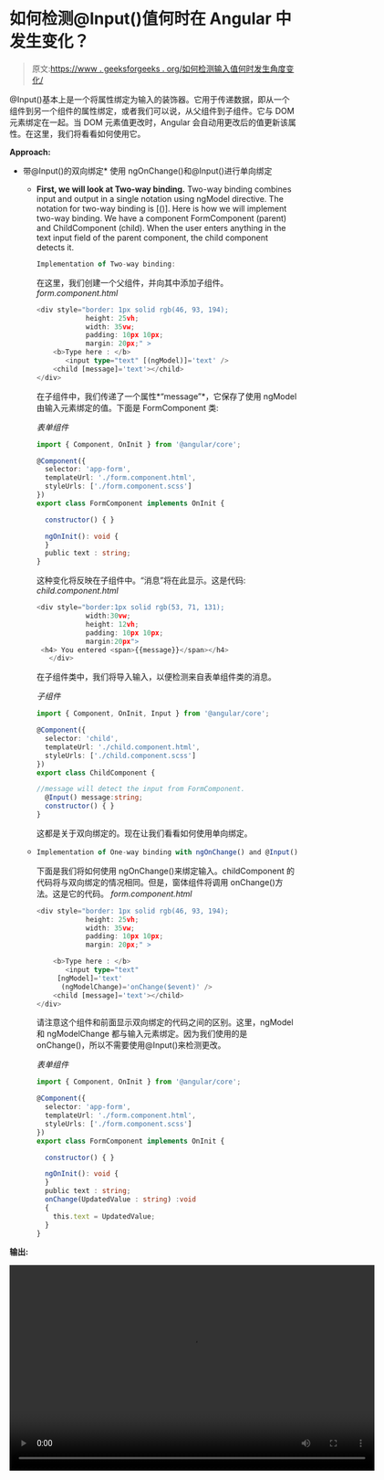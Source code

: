 # 如何检测@Input()值何时在 Angular 中发生变化？

> 原文:[https://www . geeksforgeeks . org/如何检测输入值何时发生角度变化/](https://www.geeksforgeeks.org/how-to-detect-when-an-input-value-changes-in-angular/)

@Input()基本上是一个将属性绑定为输入的装饰器。它用于传递数据，即从一个组件到另一个组件的属性绑定，或者我们可以说，从父组件到子组件。它与 DOM 元素绑定在一起。当 DOM 元素值更改时，Angular 会自动用更改后的值更新该属性。在这里，我们将看看如何使用它。

**Approach:**

*   带@Input()的双向绑定*   使用 ngOnChange()和@Input()进行单向绑定
    *   **First, we will look at Two-way binding.**
        Two-way binding combines input and output in a single notation using ngModel directive. The notation for two-way binding is [()].
        Here is how we will implement two-way binding. We have a component FormComponent (parent) and ChildComponent (child). When the user enters anything in the text input field of the parent component, the child component detects it.

        ```ts
        Implementation of Two-way binding:
        ```

        在这里，我们创建一个父组件，并向其中添加子组件。
        *form.component.html*

        ```ts
        <div style="border: 1px solid rgb(46, 93, 194); 
                    height: 25vh; 
                    width: 35vw; 
                    padding: 10px 10px; 
                    margin: 20px;" >
            <b>Type here : </b>
               <input type="text" [(ngModel)]='text' /> 
            <child [message]='text'></child> 
        </div>
        ```

        在子组件中，我们传递了一个属性*“message”*，它保存了使用 ngModel 由输入元素绑定的值。下面是 FormComponent 类:

        *表单组件*

        ```ts
        import { Component, OnInit } from '@angular/core';

        @Component({
          selector: 'app-form',
          templateUrl: './form.component.html',
          styleUrls: ['./form.component.scss']
        })
        export class FormComponent implements OnInit {

          constructor() { }

          ngOnInit(): void {
          }
          public text : string;
        }
        ```

        这种变化将反映在子组件中。“消息”将在此显示。这是代码:
        *child.component.html*

        ```ts
        <div style="border:1px solid rgb(53, 71, 131);
                    width:30vw; 
                    height: 12vh;
                    padding: 10px 10px;
                    margin:20px">
         <h4> You entered <span>{{message}}</span></h4>
           </div>
        ```

        在子组件类中，我们将导入输入，以便检测来自表单组件类的消息。

        *子组件*

        ```ts
        import { Component, OnInit, Input } from '@angular/core';

        @Component({
          selector: 'child',
          templateUrl: './child.component.html',
          styleUrls: ['./child.component.scss']
        })
        export class ChildComponent {

        //message will detect the input from FormComponent.
          @Input() message:string; 
          constructor() { }
        }
        ```

        这都是关于双向绑定的。现在让我们看看如何使用单向绑定。

    *   ```ts
        Implementation of One-way binding with ngOnChange() and @Input():
        ```

        下面是我们将如何使用 ngOnChange()来绑定输入。childComponent 的代码将与双向绑定的情况相同。但是，窗体组件将调用 onChange()方法。这是它的代码。
        *form.component.html*

        ```ts
        <div style="border: 1px solid rgb(46, 93, 194);
                    height: 25vh; 
                    width: 35vw; 
                    padding: 10px 10px;
                    margin: 20px;" >

            <b>Type here : </b>
               <input type="text" 
             [ngModel]='text' 
              (ngModelChange)='onChange($event)' />
            <child [message]='text'></child>
        </div>
        ```

        请注意这个组件和前面显示双向绑定的代码之间的区别。这里，ngModel 和 ngModelChange 都与输入元素绑定。因为我们使用的是 onChange()，所以不需要使用@Input()来检测更改。

        *表单组件*

        ```ts
        import { Component, OnInit } from '@angular/core';

        @Component({
          selector: 'app-form',
          templateUrl: './form.component.html',
          styleUrls: ['./form.component.scss']
        })
        export class FormComponent implements OnInit {

          constructor() { }

          ngOnInit(): void {
          }
          public text : string;
          onChange(UpdatedValue : string) :void
          {
            this.text = UpdatedValue;
          }
        }
        ```

**输出:**

<video class="wp-video-shortcode" id="video-448299-1" width="640" height="360" loop="1" autoplay="" preload="metadata" controls=""><source type="video/mp4" src="https://media.geeksforgeeks.org/wp-content/uploads/20200704204540/Output9.mp4?_=1">[https://media.geeksforgeeks.org/wp-content/uploads/20200704204540/Output9.mp4](https://media.geeksforgeeks.org/wp-content/uploads/20200704204540/Output9.mp4)</video>